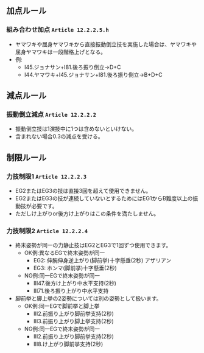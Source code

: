 ## 加点ルール

### 組み合わせ加点 `Article 12.2.2.5.h`

- ヤマワキや屈身ヤマワキから直接振動倒立技を実施した場合は、ヤマワキや屈身ヤマワキは一段階格上げとなる。
- 例:
    - I45.ジョナサン+I81.後ろ振り倒立→D+C
    - I44.ヤマワキ+I45.ジョナサン+I81.後ろ振り倒立→B+D+C


## 減点ルール

### 振動倒立減点 `Article 12.2.2.2`

- 振動倒立技は1演技中に1つは含めないといけない。
- 含まれない場合0.3の減点を受ける。

## 制限ルール

### 力技制限1 `Article 12.2.2.3`

- EG2またはEG3の技は直接3回を超えて使用できません。
- EG2またはEG3の技が連続していないとするためにはEG1からB難度以上の振動技が必要です。
- ただしけ上がりor後方け上がりはこの条件を満たしません。

### 力技制限2 `Article 12.2.2.4`

- 終末姿勢が同一の力静止技はEG2とEG3で1回ずつ使用できます。
    - OK例:異なるEGで終末姿勢が同一
        - EG2: 伸腕伸身逆上がり(脚前挙)十字懸垂(2秒) アザリアン
        - EG3: ホンマ(脚前挙)十字懸垂(2秒)
    - NG例:同一EGで終末姿勢が同一
        - III47.後方け上がり中水平支持(2秒)
        - III71.後ろ振り上がり中水平支持
- 脚前挙と脚上挙の2姿勢については別の姿勢として扱います。
    - OK例:同一EGで脚前挙と脚上挙
        - III2.前振り上がり脚前挙支持(2秒)
        - III3.前振り上がり脚上挙支持(2秒)
    - NG例:同一EGで終末姿勢が同一
        - III2.前振り上がり脚前挙支持(2秒)
        - III8.け上がり脚前挙支持(2秒)